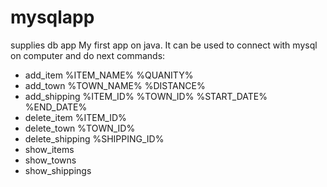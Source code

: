 # mysqlapp
supplies db app
My first app on java. It can be used to connect with mysql on computer
and do next commands:
- add_item %ITEM_NAME% %QUANITY%
- add_town %TOWN_NAME% %DISTANCE%
- add_shipping %ITEM_ID% %TOWN_ID% %START_DATE% %END_DATE%
- delete_item %ITEM_ID%
- delete_town %TOWN_ID%
- delete_shipping %SHIPPING_ID%
- show_items
- show_towns
- show_shippings
